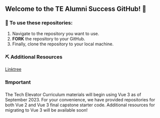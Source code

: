 ## Welcome to the TE Alumni Success GitHub! 👋

### 🫡 To use these repositories:
1. Navigate to the repository you want to use.
2. **FORK** the repository to your GitHub.
3. Finally, clone the repository to your local machine.

### ⛏️ Additional Resources
[Linktree](https://linktr.ee/te_langley)

### ❗Important
The Tech Elevator Curriculum materials will begin using Vue 3 as of September 2023.  For your convenience, we have provided repositories for both Vue 2 and Vue 3 final capstone starter code. Additional resources for migrating to Vue 3 will be available soon!

<!--

**Here are some ideas to get you started:**

🙋‍♀️ A short introduction - what is your organization all about?
🌈 Contribution guidelines - how can the community get involved?
👩‍💻 Useful resources - where can the community find your docs? Is there anything else the community should know?
🍿 Fun facts - what does your team eat for breakfast?
🧙 Remember, you can do mighty things with the power of [Markdown](https://docs.github.com/github/writing-on-github/getting-started-with-writing-and-formatting-on-github/basic-writing-and-formatting-syntax)
-->
